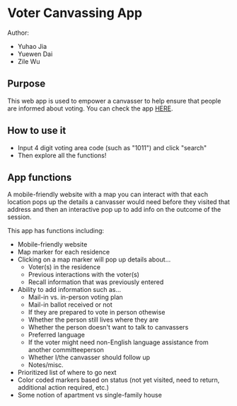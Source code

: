 # Voter Canvassing App

Author:
* Yuhao Jia
* Yuewen Dai
* Zile Wu

## Purpose

This web app is used to empower a canvasser to help ensure that people are informed about voting. You can check the app [HERE](https://wuzile98.github.io/voter-canvassing/site/index.html).

## How to use it
* Input 4 digit voting area code (such as "1011") and click "search"
* Then explore all the functions!

## App functions

A mobile-friendly website with a map you can interact with that each location pops up the details a canvasser would need before they visited that address and then an interactive pop up to add info on the outcome of the session.

This app has functions including:
* Mobile-friendly website
* Map marker for each residence
* Clicking on a map marker will pop up details about...
  * Voter(s) in the residence
  * Previous interactions with the voter(s)
  * Recall information that was previously entered
* Ability to add information such as...
  * Mail-in vs. in-person voting plan
  * Mail-in ballot received or not
  * If they are prepared to vote in person othewise
  * Whether the person still lives where they are
  * Whether the person doesn't want to talk to canvassers
  * Preferred language
  * If the voter might need non-English language assistance from another committeeperson 
  * Whether I/the canvasser should follow up
  * Notes/misc.
* Prioritized list of where to go next
* Color coded markers based on status (not yet visited, need to return, additional action required, etc.)
* Some notion of apartment vs single-family house
